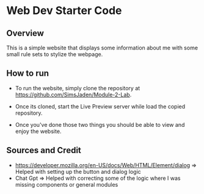 # Web Dev Starter Code

## Overview

This is a simple website that displays some information about me with some small rule sets to stylize the webpage.


## How to run

- To run the website, simply clone the repository at https://github.com/SimsJaden/Module-2-Lab.
- Once its cloned, start the Live Preview server while load the copied repository.

- Once you've done those two things you should be able to view and enjoy the website.

## Sources and Credit

- https://developer.mozilla.org/en-US/docs/Web/HTML/Element/dialog => Helped with setting up the button and dialog logic
- Chat Gpt => Helped with correcting some of the logic where I was missing components or general modules